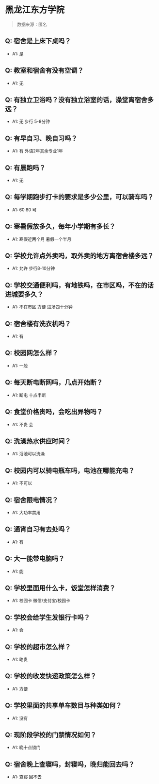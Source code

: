 # 黑龙江东方学院

> 数据来源：匿名

## Q: 宿舍是上床下桌吗？

- A1: 是

## Q: 教室和宿舍有没有空调？

- A1: 无

## Q: 有独立卫浴吗？没有独立浴室的话，澡堂离宿舍多远？

- A1: 无 步行 5-8分钟

## Q: 有早自习、晚自习吗？

- A1: 有 外语2年其余专业1年

## Q: 有晨跑吗？

- A1: 无

## Q: 每学期跑步打卡的要求是多少公里，可以骑车吗？

- A1: 60 80 可

## Q: 寒暑假放多久，每年小学期有多长？

- A1: 寒假近两个月 暑假一个半月

## Q: 学校允许点外卖吗，取外卖的地方离宿舍楼多远？

- A1: 允许 步行8-10分钟

## Q: 学校交通便利吗，有地铁吗，在市区吗，不在的话进城要多久？

- A1: 不在市区 方便 进场四十分钟

## Q: 宿舍楼有洗衣机吗？

- A1: 有

## Q: 校园网怎么样？

- A1: 一般

## Q: 每天断电断网吗，几点开始断？

- A1: 断电 十点半断

## Q: 食堂价格贵吗，会吃出异物吗？

- A1: 不贵 会

## Q: 洗澡热水供应时间？

- A1: 浴池可以洗澡

## Q: 校园内可以骑电瓶车吗，电池在哪能充电？

- A1: 不可以

## Q: 宿舍限电情况？

- A1: 大功率禁用

## Q: 通宵自习有去处吗？

- A1: 有

## Q: 大一能带电脑吗？

- A1: 能

## Q: 学校里面用什么卡，饭堂怎样消费？

- A1: 校园卡 微信/支付宝/校园卡

## Q: 学校会给学生发银行卡吗？

- A1: 会

## Q: 学校的超市怎么样？

- A1: 略贵

## Q: 学校的收发快递政策怎么样？

- A1: 方便

## Q: 学校里面的共享单车数目与种类如何？

- A1: 没有

## Q: 现阶段学校的门禁情况如何？

- A1: 晚十点锁门

## Q: 宿舍晚上查寝吗，封寝吗，晚归能回去吗？

- A1: 查寝 回不去

